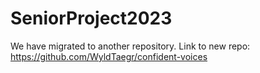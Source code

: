 # SeniorProject2023
We have migrated to another repository. Link to new repo: https://github.com/WyldTaegr/confident-voices